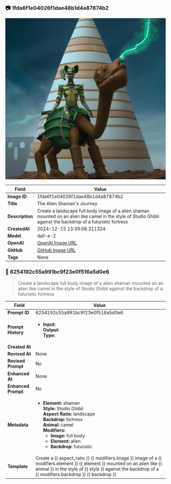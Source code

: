 

### 📷 1fda6f1e04026f1dae48b1d4a87874b2 


![data.id](./1fda6f1e04026f1dae48b1d4a87874b2.jpg)


| Field          | Value                                                                                                                     |
|----------------|---------------------------------------------------------------------------------------------------------------------------|
| **Image ID**             | 1fda6f1e04026f1dae48b1d4a87874b2                                                                                                             |
| **Title**           | The Alien Shaman's Journey                                                                                                       |
| **Description**           | Create a landscape full body image of a alien shaman mounted on an alien like camel in the style of Studio Ghibli against the backdrop of a futuristic fortress                                                                                                       |
| **CreatedAt**        | 2024-12-15 13:39:08.311324                                                                                                        |
| **Model**        | dall-e-2                                                                                                        |
| **OpenAI**         | [OpenAI Image URL](https://oaidalleapiprodscus.blob.core.windows.net/private/org-TZj0gKpq3CiXdXNznVOkBYav/user-t5KW5S6yYiCS0u4yDWasqnEP/img-WAxxqaPzNntTIRRE5TM6PDEW.png?st=2024-12-15T12%3A39%3A02Z&se=2024-12-15T14%3A39%3A02Z&sp=r&sv=2024-08-04&sr=b&rscd=inline&rsct=image/png&skoid=d505667d-d6c1-4a0a-bac7-5c84a87759f8&sktid=a48cca56-e6da-484e-a814-9c849652bcb3&skt=2024-12-15T05%3A51%3A37Z&ske=2024-12-16T05%3A51%3A37Z&sks=b&skv=2024-08-04&sig=npkcoOireGqPpMZSEESDDF623DVPEKtS4ebARWLuvsc%3D)                                                                                |
| **GitHub**         | [GitHub Image URL](https://raw.githubusercontent.com/Caneta-Silva/studio-ghibli/refs/heads/main/images/1fda6f1e04026f1dae48b1d4a87874b2/1fda6f1e04026f1dae48b1d4a87874b2.jpg)                                                                                |
| **Tags**       | None                                                                                                                   |

### 📜 6254192c55a991bc9f23e0f516a5d0e6

> Create a landscape full body image of a alien shaman mounted on an alien like camel in the style of Studio Ghibli against the backdrop of a futuristic fortress

| Field          | Value                                                                                                                                                                      |
|----------------|----------------------------------------------------------------------------------------------------------------------------------------------------------------------------|
| **Prompt ID**  | 6254192c55a991bc9f23e0f516a5d0e6                                                                                                                                                            |
| **Prompt History** | <ul><li>**Input:**  <br> **Output:**  <br> **Type:** </li></ul> |
| **Created At** |                                                                                                                                                    |
| **Revised At** | None                                                                                                                                                   |
| **Revised Prompt** | No                                                                                                                                                                      |
| **Enhanced At** | None                                                                                                                                                  |
| **Enhanced Prompt** | No                                                                                                                                                                    |
| **Metadata**   | <ul><li>**Element:** shaman <br> **Style:** Studio Ghibli <br> **Aspect Ratio:** landscape <br> **Backdrop:** fortress <br> **Animal:** camel <br> **Modifiers:**<ul><li>**Image:** full body</li><li>**Element:** alien</li><li>**Backdrop:** futuristic</li></ul></li></ul> |
| **Template**   | Create a {{ aspect_ratio }} {{ modifiers.image }} image of a {{ modifiers.element }} {{ element }} mounted on an alien like {{ animal }} in the style of {{ style }} against the backdrop of a {{ modifiers.backdrop }} {{ backdrop }}                                                                                                                                           |


